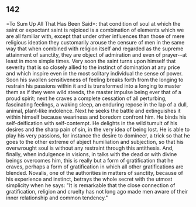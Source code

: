 ## 142

=To Sum Up All That Has Been Said=: that condition of soul at which the
saint or expectant saint is rejoiced is a combination of elements which
we are all familiar with, except that under other influences than those
of mere religious ideation they customarily arouse the censure of men in
the same way that when combined with religion itself and regarded as the
supreme attainment of sanctity, they are object of admiration and even
of prayer--at least in more simple times. Very soon the saint turns upon
himself that severity that is so closely allied to the instinct of
domination at any price and which inspire even in the most solitary
individual the sense of power. Soon his swollen sensitiveness of feeling
breaks forth from the longing to restrain his passions within it and is
transformed into a longing to master them as if they were wild steeds,
the master impulse being ever that of a proud spirit; next he craves a
complete cessation of all perturbing, fascinating feelings, a waking
sleep, an enduring repose in the lap of a dull, animal, plant-like
indolence. Next he seeks the battle and extinguishes it within himself
because weariness and boredom confront him. He binds his
self-deification with self-contempt. He delights in the wild tumult of
his desires and the sharp pain of sin, in the very idea of being lost.
He is able to play his very passions, for instance the desire to
domineer, a trick so that he goes to the other extreme of abject
humiliation and subjection, so that his overwrought soul is without any
restraint through this antithesis. And, finally, when indulgence in
visions, in talks with the dead or with divine beings overcomes him,
this is really but a form of gratification that he craves, perhaps a
form of gratification in which all other gratifications are blended.
Novalis, one of the authorities in matters of sanctity, because of his
experience and instinct, betrays the whole secret with the utmost
simplicity when he says: "It is remarkable that the close connection of
gratification, religion and cruelty has not long ago made men aware of
their inner relationship and common tendency."


